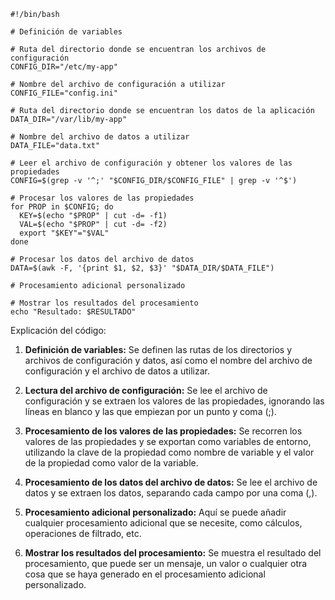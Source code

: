 ```shell
#!/bin/bash

# Definición de variables

# Ruta del directorio donde se encuentran los archivos de configuración
CONFIG_DIR="/etc/my-app"

# Nombre del archivo de configuración a utilizar
CONFIG_FILE="config.ini"

# Ruta del directorio donde se encuentran los datos de la aplicación
DATA_DIR="/var/lib/my-app"

# Nombre del archivo de datos a utilizar
DATA_FILE="data.txt"

# Leer el archivo de configuración y obtener los valores de las propiedades
CONFIG=$(grep -v '^;' "$CONFIG_DIR/$CONFIG_FILE" | grep -v '^$')

# Procesar los valores de las propiedades
for PROP in $CONFIG; do
  KEY=$(echo "$PROP" | cut -d= -f1)
  VAL=$(echo "$PROP" | cut -d= -f2)
  export "$KEY"="$VAL"
done

# Procesar los datos del archivo de datos
DATA=$(awk -F, '{print $1, $2, $3}' "$DATA_DIR/$DATA_FILE")

# Procesamiento adicional personalizado

# Mostrar los resultados del procesamiento
echo "Resultado: $RESULTADO"

```

Explicación del código:

1. **Definición de variables:** Se definen las rutas de los directorios y archivos de configuración y datos, así como el nombre del archivo de configuración y el archivo de datos a utilizar.

2. **Lectura del archivo de configuración:** Se lee el archivo de configuración y se extraen los valores de las propiedades, ignorando las líneas en blanco y las que empiezan por un punto y coma (;).

3. **Procesamiento de los valores de las propiedades:** Se recorren los valores de las propiedades y se exportan como variables de entorno, utilizando la clave de la propiedad como nombre de variable y el valor de la propiedad como valor de la variable.

4. **Procesamiento de los datos del archivo de datos:** Se lee el archivo de datos y se extraen los datos, separando cada campo por una coma (,).

5. **Procesamiento adicional personalizado:** Aquí se puede añadir cualquier procesamiento adicional que se necesite, como cálculos, operaciones de filtrado, etc.

6. **Mostrar los resultados del procesamiento:** Se muestra el resultado del procesamiento, que puede ser un mensaje, un valor o cualquier otra cosa que se haya generado en el procesamiento adicional personalizado.